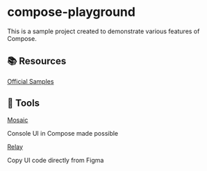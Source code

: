 # compose-playground

This is a sample project created to demonstrate various features of Compose. 

## :books: Resources
[Official Samples](https://github.com/android/compose-samples)

## :wrench: Tools
[Mosaic](https://github.com/JakeWharton/mosaic)

Console UI in Compose made possible

[Relay](https://developer.android.com/jetpack/compose/tooling/relay)

Copy UI code directly from Figma
